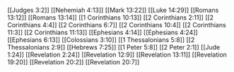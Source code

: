 [[Judges 3:2]]
[[Nehemiah 4:13]]
[[Mark 13:22]]
[[Luke 14:29]]
[[Romans 13:12]]
[[Romans 13:14]]
[[1 Corinthians 10:13]]
[[2 Corinthians 2:11]]
[[2 Corinthians 4:4]]
[[2 Corinthians 6:7]]
[[2 Corinthians 10:4]]
[[2 Corinthians 11:3]]
[[2 Corinthians 11:13]]
[[Ephesians 4:14]]
[[Ephesians 4:24]]
[[Ephesians 6:13]]
[[Colossians 3:10]]
[[1 Thessalonians 5:8]]
[[2 Thessalonians 2:9]]
[[Hebrews 7:25]]
[[1 Peter 5:8]]
[[2 Peter 2:1]]
[[Jude 1:24]]
[[Revelation 2:24]]
[[Revelation 12:9]]
[[Revelation 13:11]]
[[Revelation 19:20]]
[[Revelation 20:2]]
[[Revelation 20:7]]
